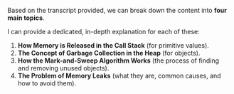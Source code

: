Based on the transcript provided, we can break down the content into **four main topics**.

I can provide a dedicated, in-depth explanation for each of these:

1. **How Memory is Released in the Call Stack** (for primitive values).
2. **The Concept of Garbage Collection in the Heap** (for objects).
3. **How the Mark-and-Sweep Algorithm Works** (the process of finding and removing unused objects).
4. **The Problem of Memory Leaks** (what they are, common causes, and how to avoid them).
